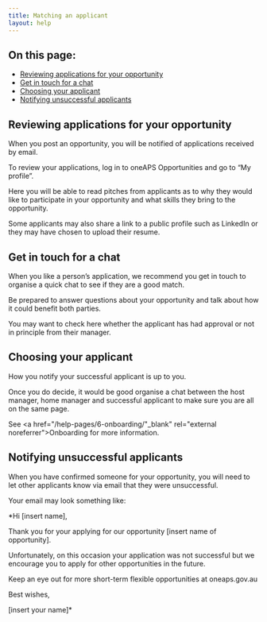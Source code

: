 ```yaml
---
title: Matching an applicant
layout: help
---
```


<nav class="au-inpage-nav-links" aria-label="in page navigation">
  <h2 class="au-inpage-nav-links__heading">On this page:</h2>
  <ul class="au-link-list">
    <li><a href="#Reviewing-applications-for-your-opportunity">Reviewing applications for your opportunity</a></li>
    <li><a href="Get-in-touch-for-a-chat">Get in touch for a chat</a></li>
    <li><a href="Choosing-your-applicant">Choosing your applicant</a></li>
    <li><a href="Notifying-unsuccessful-applicants">Notifying unsuccessful applicants</a></li>
  </ul>
</nav>

## <span name="Reviewing-applications-for-your-opportunity">Reviewing applications for your opportunity</span>

When you post an opportunity, you will be notified of applications received by email. 

To review your applications, log in to oneAPS Opportunities and go to “My profile”. 

Here you will be able to read pitches from applicants as to why they would like to participate in your opportunity and what skills they bring to the opportunity. 

Some applicants may also share a link to a public profile such as LinkedIn or they may have chosen to upload their resume.

## <span name="Get-in-touch-for-a-chat">Get in touch for a chat</span> 

When you like a person’s application, we recommend you get in touch to organise a quick chat to see if they are a good match. 

Be prepared to answer questions about your opportunity and talk about how it could benefit both parties.  

You may want to check here whether the applicant has had approval or not in principle from their manager. 

## <span name="Choosing-your-applicant">Choosing your applicant</span> 

How you notify your successful applicant is up to you. 

Once you do decide, it would be good organise a chat between the host manager, home manager and successful applicant to make sure you are all on the same page. 

See <a href="/help-pages/6-onboarding/"_blank" rel="external noreferrer">Onboarding</a> for more information. 

## <span name="Notifying-unsuccessful-applicants">Notifying unsuccessful applicants</span> 

When you have confirmed someone for your opportunity, you will need to let other applicants know via email that they were unsuccessful. 

Your email may look something like: 

*Hi [insert name],

Thank you for your applying for our opportunity [insert name of opportunity]. 

Unfortunately, on this occasion your application was not successful but we encourage you to apply for other opportunities in the future.

Keep an eye out for more short-term flexible opportunities at oneaps.gov.au  

Best wishes,

[insert your name]*


